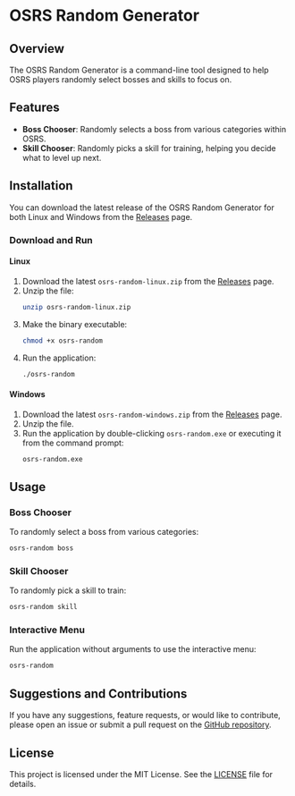 # OSRS Random Generator

## Overview
The OSRS Random Generator is a command-line tool designed to help OSRS players randomly select bosses and skills to focus on.

## Features
- **Boss Chooser**: Randomly selects a boss from various categories within OSRS.
- **Skill Chooser**: Randomly picks a skill for training, helping you decide what to level up next.

## Installation

You can download the latest release of the OSRS Random Generator for both Linux and Windows from the [Releases](https://github.com/ConnorField/osrs-random/releases) page.

### Download and Run

#### Linux
1. Download the latest `osrs-random-linux.zip` from the [Releases](https://github.com/ConnorField/osrs-random/releases) page.
2. Unzip the file:
    ```sh
    unzip osrs-random-linux.zip
    ```
3. Make the binary executable:
    ```sh
    chmod +x osrs-random
    ```
4. Run the application:
    ```sh
    ./osrs-random
    ```

#### Windows
1. Download the latest `osrs-random-windows.zip` from the [Releases](https://github.com/ConnorField/osrs-random/releases) page.
2. Unzip the file.
3. Run the application by double-clicking `osrs-random.exe` or executing it from the command prompt:
    ```sh
    osrs-random.exe
    ```

## Usage

### Boss Chooser
To randomly select a boss from various categories:
```sh
osrs-random boss
```

### Skill Chooser
To randomly pick a skill to train:
```sh
osrs-random skill
```

### Interactive Menu
Run the application without arguments to use the interactive menu:
```sh
osrs-random
```

## Suggestions and Contributions

If you have any suggestions, feature requests, or would like to contribute, please open an issue or submit a pull request on the [GitHub repository](https://github.com/ConnorField/osrs-random).

## License

This project is licensed under the MIT License. See the [LICENSE](LICENSE) file for details.